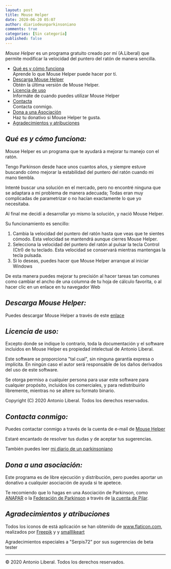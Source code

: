 ```yaml
---
layout: post
title: Mouse Helper
date: 2020-06-20 05:07
author: diariodeunparkinsoniano
comments: true
categories: [Sin categoría]
published: false
---
```

<!-- wp:paragraph -->
<p><em>Mouse Helper</em> es un programa gratuito creado por mí (A.Liberal) que permite modificar la velocidad del puntero del ratón de manera sencilla.     </p>
<!-- /wp:paragraph -->

<!-- wp:list {"className":"linespace"} -->
<ul class="linespace"><li><span class="big"><a href="#features">Qué es y cómo funciona</a></span><br>Aprende lo que Mouse Helper puede hacer por tí.</li><li><span class="big"><a href="#descarga">Descarga Mouse Helper</a></span><br>Obtén la última versión de Mouse Helper.</li><li><span class="big"><a href="#licencia">Licencia de uso</a></span><br>Informáte de cuando puedes utilizar Mouse Helper</li><li><span class="big"><a href="#contacta">Contacta</a></span><br>Contacta conmigo.</li><li><span class="big"><a href="#dona">Dona a una Asociación</a></span><br>Haz tu donativo si Mouse Helper te gusta.</li><li><span class="big"><a href="#agradecimientos">Agradecimientos y atribuciones</a></span><br></li></ul>
<!-- /wp:list -->

<!-- wp:heading -->
<h2><a name="features"><b><i>Qué es y cómo funciona:</i></b></a></h2>
<!-- /wp:heading -->

<!-- wp:paragraph -->
<p>Mouse Helper es un programa que te ayudará a mejorar tu manejo con el ratón.</p>
<!-- /wp:paragraph -->

<!-- wp:paragraph -->
<p>Tengo Parkinson desde hace unos cuantos años, y siempre estuve buscando cómo mejorar la estabilidad del puntero del ratón cuando mi mano tiembla.</p>
<!-- /wp:paragraph -->

<!-- wp:paragraph -->
<p>Intenté buscar una solución en el mercado, pero no encontré ninguna que se adaptara a mi problema de manera adecuada; Todas eran muy complicadas de parametrizar o no hacían exactamente lo que yo necesitaba.</p>
<!-- /wp:paragraph -->

<!-- wp:paragraph -->
<p>Al final me decidí a desarrollar yo mismo la solución, y nació Mouse Helper.</p>
<!-- /wp:paragraph -->

<!-- wp:paragraph -->
<p>Su funcionamiento es sencillo:</p>
<!-- /wp:paragraph -->

<!-- wp:list {"ordered":true} -->
<ol><li>Cambia la velocidad del puntero del ratón hasta que veas que te sientes cómodo. Esta velocidad se mantendrá aunque cierres Mouse Helper.</li><li>Selecciona la velocidad del puntero del ratón al pulsar la tecla Control (Ctrl) de tu teclado. Esta velocidad se conservará mientras mantengas la tecla pulsada.</li><li>Si lo deseas, puedes hacer que Mouse Helper arranque al iniciar Windows</li></ol>
<!-- /wp:list -->

<!-- wp:paragraph -->
<p>De esta manera puedes mejorar tu precisión al hacer tareas tan comunes como cambiar el ancho de una columna de tu hoja de cálculo favorita, o al hacer clic en un enlace en tu navegador Web<br></p>
<!-- /wp:paragraph -->

<!-- wp:heading -->
<h2><a name="descarga"><b><i>Descarga Mouse Helper:</i></b></a></h2>
<!-- /wp:heading -->

<!-- wp:paragraph -->
<p>Puedes descargar Mouse Helper a través de este <a href="https://github.com/clssystem/MouseHelperReleases/releases/tag/v2.1.5" target="_blank" rel="noreferrer noopener">enlace</a><br></p>
<!-- /wp:paragraph -->

<!-- wp:heading -->
<h2><a name="licencia"><b><i>Licencia de uso:</i></b></a></h2>
<!-- /wp:heading -->

<!-- wp:paragraph -->
<p>Excepto donde se indique lo contrario, toda la documentación y el software incluidos en Mouse Helper es propiedad intelectual de Antonio Liberal.</p>
<!-- /wp:paragraph -->

<!-- wp:paragraph -->
<p>Este software se proporciona "tal cual", sin ninguna garantía expresa o implícita. En ningún caso el autor será responsable de los daños derivados del uso de este software.</p>
<!-- /wp:paragraph -->

<!-- wp:paragraph -->
<p>
        Se otorga permiso a cualquier persona para usar este software para cualquier propósito, incluidos los comerciales, y para redistribuirlo libremente, mientras no se altere su formato binario.
    </p>
<!-- /wp:paragraph -->

<!-- wp:paragraph -->
<p>Copyright (C) 2020 Antonio Liberal. Todos los derechos reservados.<br></p>
<!-- /wp:paragraph -->

<!-- wp:heading -->
<h2><a name="contacta"><b><i>Contacta conmigo:</i></b></a></h2>
<!-- /wp:heading -->

<!-- wp:paragraph -->
<p>Puedes contactar conmigo a través de la cuenta de e-mail de <a href="mailto:mousehelper@outlook.es">Mouse Helper</a></p>
<!-- /wp:paragraph -->

<!-- wp:paragraph -->
<p>Estaré encantado de resolver tus dudas y de aceptar tus sugerencias.</p>
<!-- /wp:paragraph -->

<!-- wp:paragraph -->
<p>También puedes leer <a href="https://diariodeunparkinsoniano.wordpress.com/">mi diario de un parkinsoniano</a><br></p>
<!-- /wp:paragraph -->

<!-- wp:heading -->
<h2><a name="dona"><b><i>Dona a una asociación:</i></b></a></h2>
<!-- /wp:heading -->

<!-- wp:paragraph -->
<p>Este programa es de libre ejecución y distribución, pero puedes aportar un donativo a cualquier asociación de ayuda si te apetece.</p>
<!-- /wp:paragraph -->

<!-- wp:paragraph -->
<p>Te recomiendo que lo hagas en una Asociación de Parkinson, como <a href="http://www.anapar.org/">ANAPAR</a> o la <a href="https://www.esparkinson.es/">Federación de Parkinson</a> a través de <a href="https://www.esparkinson.es/lacuentadepilar/">la cuenta de Pilar</a>.</p>
<!-- /wp:paragraph -->

<!-- wp:heading -->
<h2><a name="agradecimientos"><b><i>Agradecimientos y atribuciones</i></b></a></h2>
<!-- /wp:heading -->

<!-- wp:paragraph -->
<p>Todos los iconos de está aplicación se han obtenido de <a href="https://www.flaticon.com/" title="Flaticon"> www.flaticon.com</a>, realizados por <a href="https://www.flaticon.com/authors/freepik" title="Freepik">Freepik</a> y y <a href="https://www.flaticon.es/autores/smalllikeart" title="smalllikeart">smalllikeart</a></p>
<!-- /wp:paragraph -->

<!-- wp:paragraph -->
<p>Agradecimientos especiales a "Serpis72" por sus sugerencias de beta tester<br></p>
<!-- /wp:paragraph -->

<!-- wp:separator -->
<hr clasXs="wp-block-separator" />
<!-- /wp:separator -->

<!-- wp:html -->
© 2020 Antonio Liberal. Todos los derechos reservados.
<!-- /wp:html -->
